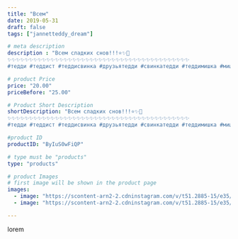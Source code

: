 ```yaml
---
title: "Всем"
date: 2019-05-31
draft: false
tags: ["jannetteddy_dream"]

# meta description
description : "Всем сладких снов!!!⭐️✨💞
✨✨✨✨✨✨✨✨✨✨✨✨✨✨✨✨✨✨✨✨✨✨✨✨✨✨✨✨✨✨✨✨✨✨✨✨✨✨✨✨✨✨
#тедди #теддист #теддисвинка #друзьятедди #свинкатедди #теддимишка #мишкитедди #teddybear #t"

# product Price
price: "20.00"
priceBefore: "25.00"

# Product Short Description
shortDescription: "Всем сладких снов!!!⭐️✨💞
✨✨✨✨✨✨✨✨✨✨✨✨✨✨✨✨✨✨✨✨✨✨✨✨✨✨✨✨✨✨✨✨✨✨✨✨✨✨✨✨✨✨
#тедди #теддист #теддисвинка #друзьятедди #свинкатедди #теддимишка #мишкитедди #teddybear #teddy #handmade  #друзьятедди #теддидрузья"

#product ID
productID: "ByIuS0wFiQP"

# type must be "products"
type: "products"

# product Images
# first image will be shown in the product page
images:
  - image: "https://scontent-arn2-2.cdninstagram.com/v/t51.2885-15/e35/s1080x1080/62193220_2317744778318765_7213609092803800515_n.jpg?_nc_ht=scontent-arn2-2.cdninstagram.com&_nc_cat=105&_nc_ohc=Eh1Hgb-TOKMAX95B2YM&tp=1&oh=2557f7123b6072bd9834cb36b91d5ae4&oe=605CD2CC&ig_cache_key=MjA1NjA5NjgyMjU0NDgwNDIzNQ%3D%3D.2"
  - image: "https://scontent-arn2-2.cdninstagram.com/v/t51.2885-15/e35/s1080x1080/60173204_103931204139644_7177559854096411558_n.jpg?_nc_ht=scontent-arn2-2.cdninstagram.com&_nc_cat=108&_nc_ohc=B-szE1oFqvcAX-Xg6SK&tp=1&oh=a27ac90cbdccba4b89857fda8e2041e1&oe=605B6E21&ig_cache_key=MjA1NjA5NjgyMjUyNzkwNTYxMg%3D%3D.2"

---
```

lorem

